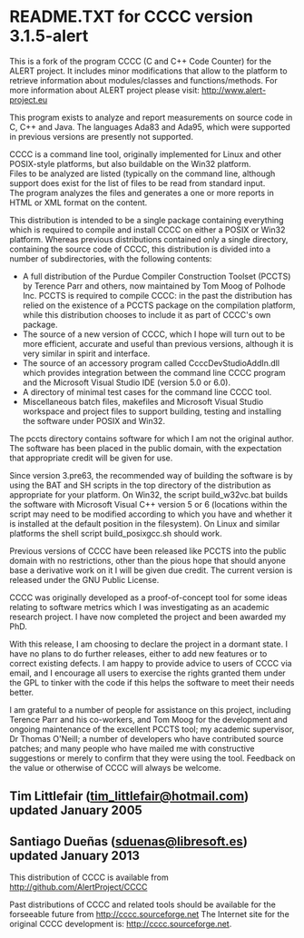 README.TXT for CCCC version 3.1.5-alert
========================================

This is a fork of the program CCCC (C and C++ Code Counter) for
the ALERT project. It includes minor modifications that allow to
the platform to retrieve information about modules/classes and
functions/methods.
For more information about ALERT project please visit: http://www.alert-project.eu

This program exists to analyze and report measurements on
source code in C, C++ and Java.  The languages Ada83 and Ada95, which were
supported in previous versions are presently not supported.

CCCC is a command line tool, originally implemented for Linux and other 
POSIX-style platforms, but also buildable on the Win32 platform.  
Files to be analyzed are listed (typically on the command line, although 
support does exist for the list of files to be read from standard input.   
The program analyzes the files and generates a one or more reports in HTML 
or XML format on the content.  

This distribution is intended to be a single package containing everything
which is required to compile and install CCCC on either a POSIX or Win32 
platform.  Whereas previous distributions contained only a single directory,
containing the source code of CCCC, this distribution is divided into a 
number of subdirectories, with the following contents:
* A full distribution of the Purdue Compiler Construction Toolset (PCCTS) by
  Terence Parr and others, now maintained by Tom Moog of Polhode Inc. 
  PCCTS is required to compile CCCC: in the past the distribution has relied
  on the existence of a PCCTS package on the compilation platform, while this
  distribution chooses to include it as part of CCCC's own package.
* The source of a new version of CCCC, which I hope will turn out to be more
  efficient, accurate and useful than previous versions, although it is very
  similar in spirit and interface.
* The source of an accessory program called CcccDevStudioAddIn.dll which 
  provides integration between the command line CCCC program and the 
  Microsoft Visual Studio IDE (version 5.0 or 6.0).
* A directory of minimal test cases for the command line CCCC tool.
* Miscellaneous batch files, makefiles and Microsoft Visual Studio workspace 
  and project files to support building, testing and installing the software 
  under POSIX and Win32.

The pccts directory contains software for which I am not the original 
author.  The software has been placed in the public domain, with
the expectation that appropriate credit will be given for use.  

Since version 3.pre63, the recommended way of building the software is by
using the BAT and SH scripts in the top directory of the distribution as
appropriate for your platform.  On Win32, the script build_w32vc.bat 
builds the software with Microsoft Visual C++ version 5 or 6 (locations
within the script may need to be modified according to which you have
and whether it is installed at the default position in the filesystem).
On Linux and similar platforms the shell script build_posixgcc.sh should work. 

Previous versions of CCCC have been released like PCCTS into the public
domain with no restrictions, other than the pious hope that should anyone
base a derivative work on it I will be given due credit.  The current version 
is released under the GNU Public License.

CCCC was originally developed as a proof-of-concept tool for some ideas 
relating to software metrics which I was investigating as an academic 
research project.  I have now completed the project and been awarded 
my PhD.  

With this release, I am choosing to declare the project in a dormant 
state.  I have no plans to do further releases, either to add new features
or to correct existing defects. I am happy to provide advice to users of 
CCCC via email, and I encourage all users to exercise the rights granted 
them under the GPL to tinker with the code if this helps the software 
to meet their needs better.

I am grateful to a number of people for assistance on this project, including
Terence Parr and his co-workers, and Tom Moog for the development and ongoing
maintenance of the excellent PCCTS tool; my academic supervisor, Dr Thomas
O'Neill; a number of developers who have contributed source patches; and
many people who have mailed me with constructive suggestions or merely to 
confirm that they were using the tool. Feedback on the value or otherwise 
of CCCC will always be welcome.


Tim Littlefair (tim_littlefair@hotmail.com)
updated January 2005
--------------

Santiago Dueñas (sduenas@libresoft.es)
updated January 2013
--------------
This distribution of CCCC is available from
http://github.com/AlertProject/CCCC

Past distributions of CCCC and related tools should be
available for the forseeable future from http://cccc.sourceforge.net
The Internet site for the original CCCC development is: http://cccc.sourceforge.net.

